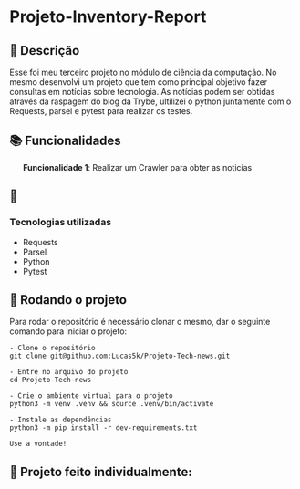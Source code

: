 # Projeto-Inventory-Report

## :memo: Descrição
<p> Esse foi meu terceiro projeto no módulo de ciência da computação. No mesmo desenvolvi um projeto que tem como principal objetivo fazer consultas em notícias sobre tecnologia. As notícias podem ser obtidas através da raspagem do blog da Trybe, ultilizei o python juntamente com o Requests, parsel e pytest para realizar os testes.</p>

## :books: Funcionalidades
<ol><b>Funcionalidade 1</b>: Realizar um Crawler para obter as noticias</ol>

## :wrench: <h3>Tecnologias utilizadas</h3>
* Requests
* Parsel
* Python
* Pytest

## :rocket: Rodando o projeto
Para rodar o repositório é necessário clonar o mesmo, dar o seguinte comando para iniciar o projeto:
```
- Clone o repositório
git clone git@github.com:Lucas5k/Projeto-Tech-news.git

- Entre no arquivo do projeto
cd Projeto-Tech-news

- Crie o ambiente virtual para o projeto
python3 -m venv .venv && source .venv/bin/activate

- Instale as dependências
python3 -m pip install -r dev-requirements.txt

Use a vontade!

```
<!-- ## :soon: Implementação futura
* O que será implementado na próxima sprint? -->

## :handshake: Projeto feito individualmente:

<!-- ## :dart: Status do projeto -->
